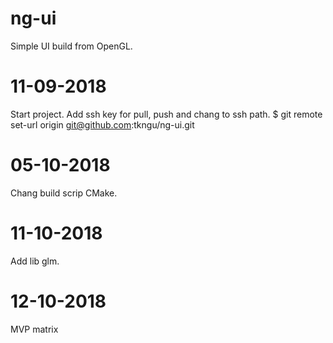 # ng-ui
Simple UI build from OpenGL.

# 11-09-2018
Start project.
Add ssh key for pull, push and chang to ssh path.
$ git remote set-url origin git@github.com:tkngu/ng-ui.git

# 05-10-2018
Chang build scrip CMake.

# 11-10-2018
Add lib glm.

# 12-10-2018
MVP matrix